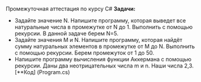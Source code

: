 Промежуточная аттестация по курсу С#
**Задачи:**
*  Задайте значение N. Напишите программу, которая выведет все натуральные числа в промежутке от N до 1. Выполнить с помощью рекурсии. В данной задаче берем N=5.
* Задайте значения M и N. Напишите программу, которая найдёт сумму натуральных элементов в промежутке от M до N. Выполнить с помощью рекурсии. Берем промежуток от 1 до 50.
* Напишите программу вычисления функции Аккермана с помощью рекурсии. Даны два неотрицательных числа m и n. Наши числа 2,3. 
[**Код] (Program.cs)


